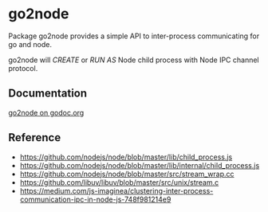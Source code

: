 # go2node

Package go2node provides a simple API to inter-process communicating for go and node.

go2node will *CREATE* or *RUN AS* Node child process with Node IPC channel protocol.


## Documentation

[go2node on godoc.org](http://godoc.org/github.com/zealic/go2node)


## Reference

* https://github.com/nodejs/node/blob/master/lib/child_process.js
* https://github.com/nodejs/node/blob/master/lib/internal/child_process.js
* https://github.com/nodejs/node/blob/master/src/stream_wrap.cc
* https://github.com/libuv/libuv/blob/master/src/unix/stream.c
* https://medium.com/js-imaginea/clustering-inter-process-communication-ipc-in-node-js-748f981214e9
